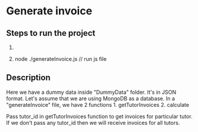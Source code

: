 # Generate invoice 

## Steps to run the project
1. ```npm i  // install node dependency
2. node ./generateInvoice.js // run js file

## Description
Here we have a dummy data inside "DummyData" folder. It's in JSON format. 
Let's assume that we are using MongoDB as a database. 
In a "generateInvoice" file, we have 2 functions
    1. getTutorInvoices
    2. calculate

Pass tutor_id in getTutorInvoices function to get invoices for particular tutor.
If we don't pass any tutor_id then we will receive invoices for all tutors.

